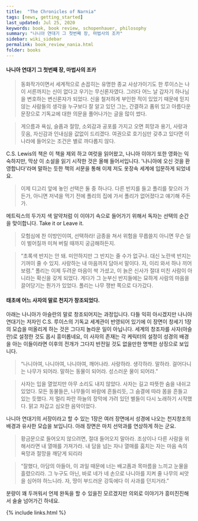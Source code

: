 ```yaml
---
title:  "The Chronicles of Narnia"
tags: [news, getting_started]
last_updated: Jul 25, 2020
keywords: book, book review, schopenhauer, philosophy
summary: "나니아 연대기 그 첫번째 장, 마법사의 조카"
sidebar: wiki_sidebar
permalink: book_review_nania.html
folder: books
---
```


#### 나니아 연대기 그 첫번째 장, 마법사의 조카

> 동화작가이면서 세계적으로 손꼽히는 유명한 종교 사상가이기도 한 루이스는 나이 서른까지는 신이 없다고 우기는 무신론자였다. 그러다 어느 날 갑자기 하나님을 변호하는 변신론자가 되었다. 신을 철저하게 부인한 적이 있었기 때문에 믿지 않는 사람들의 생각을 누구보다 잘 알고 있던 그는, 간결하고 품위 있고 아름다운 문장으로 기독교에 대한 의문을 풀어나가는 글을 많이 썼다.

> 게으름과 욕심, 슬픔과 절망, 소외감과 공포를 가지고 오면 희망과 용기, 사랑과 웃음, 자신감과 인내심을 값없이 드리겠다. 여권으로 호기심만 갖추고 있다면 이 나라에 들어오는 조건은 별로 까다롭지 않다.

C.S. Lewis의 책은 이 책을 제외 하고 여럿을 읽어왔고, 나니아 이야기 또한 영화는 익숙하지만, 막상 이 소설을 읽기 시작한 것은 올해 들어서입니다.
'나니아에 오신 것을 환영합니다'라며 말하는 듯한 책의 서문을 통해 이제 저도 옷장속 세계에 입문하게 되었네요.

> 이제 디고리 앞에 놓인 선택은 둘 중 하나다. 다른 반지를 들고 폴리를 찾으러 가든가, 아니면 저녁을 먹기 전에 폴리의 집에 가서 폴리가 없어졌다고 얘기해 주든가.

메트릭스의 두가지 색 알약처럼 이 이야기 속으로 들어가기 위해서 독자는 선택의 순간을 맞이합니다. Take it or Leave it.

> 모험심에 찬 이방인이여, 선택하라! 금종을 쳐서 위험을 무릅쓸지 아니면 무슨 일이 벌어질까 미쳐 버릴 때까지 궁금해하든지.

> “초록색 반지는 안 돼. 미안하지만 그 반지는 줄 수가 없구나. 대신 노란색 반지는 기꺼이 줄 수 있지. 사랑하는 내 마음까지 담아서 말이다. 자, 이리 와서 하나 끼어 보렴.” 폴리는 이제 두려운 마음이 싹 가셨고, 이 늙은 신사가 절대 미친 사람이 아니라는 확신을 갖게 되었다. 게다가 그 눈부신 반지들에는 묘하게 사람의 마음을 끌어당기는 뭔가가 있었다. 폴리는 나무 쟁반 쪽으로 다가갔다.

#### 태초에 어느 사자의 말로 천지가 창조되었다.

아래는 나니아가 아슬란의 말로 창조되어지는 과정입니다. 다들 익히 아시겠지만 나니아 연대기는 저자인 C.S. 루이스의 기독교 세계관이 반영되어 있기에 이 장면이 창세기 1장의 모습을 떠올리게 하는 것은 그다지 놀라운 일이 아닙니다.
세계의 창조자를 사자(아슬란)로 설정한 것도 몹시 흥미롭네요, 이 사자의 존재는 각 케릭터의 설정이 성경의 배경을 아는 이들이라면 이후의 전개가 그다지 반전일 것도 없을만한 명백한 상징으로 보입니다.

> “나니아여, 나니아여, 나니아여, 깨어나라. 사랑하라. 생각하라. 말하라. 걸어다니는 나무가 되어라. 말하는 동물이 되어라. 성스러운 물이 되어라.”

> 사자는 입을 열었지만 아무 소리도 내지 않았다. 사자는 길고 따뜻한 숨을 내쉬고 있었다. 모든 동물들은, 나무들이 바람에 흔들리듯, 그 숨결에 따라 몸을 흔들고 있는 듯했다. 저 멀리 파란 하늘의 장막에 가려 있던 별들이 다시 노래하기 시작했다. 맑고 차갑고 심오한 음악이었다.

나니아 연대기의 서장이라고 할 수 있는 1장은 여러 장면에서 성경에 나오는 천지창조의 배경과 유사한 모습을 보입니다. 아래 장면은 마치 선악과를 연상하게 하는 군요.

> 황금문으로 들어오지 않으려면, 절대 들어오지 말아라. 조상이나 다른 사람을 위해서라면 내 열매를 가져가라. 내 담을 넘는 자나 열매를 훔치는 자는 마음 속의 욕망과 절망을 깨닫게 되리라

> “잘했다, 아담의 아들아, 이 과일 때문에 너는 배고픔과 목마름을 느끼고 눈물을 흘렸으리라. 그 누구도 아닌, 바로 네가 네 손으로 나니아를 지켜 줄 나무의 씨앗을 심어야 하느니라. 자, 땅이 부드러운 강둑에다 이 사과를 던지거라.”

분량이 꽤 두꺼워서 언제 완독을 할 수 있을진 모르겠지만 의외로 이야기가 흥미진진해서 술술 넘어가긴 하네요.

{% include links.html %}